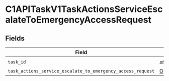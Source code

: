 # C1APITaskV1TaskActionsServiceEscalateToEmergencyAccessRequest


## Fields

| Field                                                                                                                                            | Type                                                                                                                                             | Required                                                                                                                                         | Description                                                                                                                                      |
| ------------------------------------------------------------------------------------------------------------------------------------------------ | ------------------------------------------------------------------------------------------------------------------------------------------------ | ------------------------------------------------------------------------------------------------------------------------------------------------ | ------------------------------------------------------------------------------------------------------------------------------------------------ |
| `task_id`                                                                                                                                        | *str*                                                                                                                                            | :heavy_check_mark:                                                                                                                               | N/A                                                                                                                                              |
| `task_actions_service_escalate_to_emergency_access_request`                                                                                      | [Optional[shared.TaskActionsServiceEscalateToEmergencyAccessRequest]](../../models/shared/taskactionsserviceescalatetoemergencyaccessrequest.md) | :heavy_minus_sign:                                                                                                                               | N/A                                                                                                                                              |